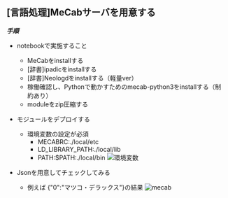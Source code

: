 ## [言語処理]MeCabサーバを用意する
***手順***
- notebookで実施すること
  - MeCabをinstallする
  - [辞書]ipadicをinstallする
  - [辞書]Neologdをinstallする（軽量ver）
  - 稼働確認し、Pythonで動かすためのmecab-python3をinstallする（制約あり）
  - moduleをzip圧縮する

- モジュールをデプロイする
  - 環境変数の設定が必須
    - MECABRC:./local/etc
    - LD_LIBRARY_PATH:./local/lib
    - PATH:$PATH:./local/bin
![環境変数](https://user-images.githubusercontent.com/17213216/55971477-8797f280-5cbc-11e9-8297-10cf19461b6e.png)

- Jsonを用意してチェックしてみる
  - 例えば {"0":"マツコ・デラックス"}の結果
![mecab](https://user-images.githubusercontent.com/17213216/55970790-30dde900-5cbb-11e9-9752-ad54d1001a1b.png)
